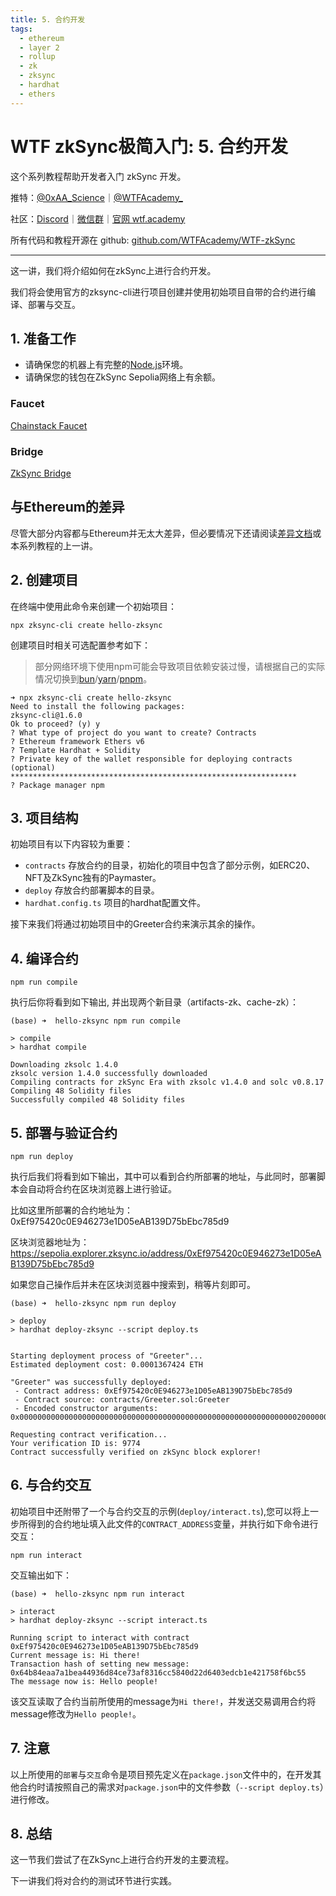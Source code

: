 ```yaml
---
title: 5. 合约开发
tags:
  - ethereum
  - layer 2
  - rollup
  - zk
  - zksync
  - hardhat
  - ethers
---
```


# WTF zkSync极简入门: 5. 合约开发

这个系列教程帮助开发者入门 zkSync 开发。

推特：[@0xAA_Science](https://twitter.com/0xAA_Science)｜[@WTFAcademy_](https://twitter.com/WTFAcademy_)

社区：[Discord](https://discord.gg/5akcruXrsk)｜[微信群](https://docs.google.com/forms/d/e/1FAIpQLSe4KGT8Sh6sJ7hedQRuIYirOoZK_85miz3dw7vA1-YjodgJ-A/viewform?usp=sf_link)｜[官网 wtf.academy](https://wtf.academy)

所有代码和教程开源在 github: [github.com/WTFAcademy/WTF-zkSync](https://github.com/WTFAcademy/WTF-zkSync)

---

这一讲，我们将介绍如何在zkSync上进行合约开发。

我们将会使用官方的zksync-cli进行项目创建并使用初始项目自带的合约进行编译、部署与交互。

## 1. 准备工作

* 请确保您的机器上有完整的[Node.js](https://nodejs.org/en/download)环境。
* 请确保您的钱包在ZkSync Sepolia网络上有余额。

### Faucet

[Chainstack Faucet](https://faucet.chainstack.com/zksync-testnet-faucet)

### Bridge

[ZkSync Bridge](https://portal.zksync.io/bridge/?network=sepolia)

## 与Ethereum的差异

尽管大部分内容都与Ethereum并无太大差异，但必要情况下还请阅读[差异文档](https://docs.zksync.io/build/developer-reference/differences-with-ethereum.html)或本系列教程的上一讲。

## 2. 创建项目

在终端中使用此命令来创建一个初始项目：
``` shell
npx zksync-cli create hello-zksync
```

创建项目时相关可选配置参考如下：
> 部分网络环境下使用npm可能会导致项目依赖安装过慢，请根据自己的实际情况切换到[bun](https://bun.sh/)/[yarn](https://classic.yarnpkg.com/en/docs/install)/[pnpm](https://pnpm.io/next/installation)。
``` shell
➜ npx zksync-cli create hello-zksync
Need to install the following packages:
zksync-cli@1.6.0
Ok to proceed? (y) y
? What type of project do you want to create? Contracts
? Ethereum framework Ethers v6
? Template Hardhat + Solidity
? Private key of the wallet responsible for deploying contracts (optional) ****************************************************************
? Package manager npm
```

## 3. 项目结构

初始项目有以下内容较为重要：
* `contracts` 存放合约的目录，初始化的项目中包含了部分示例，如ERC20、NFT及ZkSync独有的Paymaster。
* `deploy` 存放合约部署脚本的目录。
* `hardhat.config.ts` 项目的hardhat配置文件。

接下来我们将通过初始项目中的Greeter合约来演示其余的操作。

## 4. 编译合约

``` shell
npm run compile
```
执行后你将看到如下输出, 并出现两个新目录（artifacts-zk、cache-zk）：
``` shell
(base) ➜  hello-zksync npm run compile

> compile
> hardhat compile

Downloading zksolc 1.4.0
zksolc version 1.4.0 successfully downloaded
Compiling contracts for zkSync Era with zksolc v1.4.0 and solc v0.8.17
Compiling 48 Solidity files
Successfully compiled 48 Solidity files
```

## 5. 部署与验证合约

``` shell
npm run deploy
```
执行后我们将看到如下输出，其中可以看到合约所部署的地址，与此同时，部署脚本会自动将合约在区块浏览器上进行验证。

比如这里所部署的合约地址为：0xEf975420c0E946273e1D05eAB139D75bEbc785d9

区块浏览器地址为：https://sepolia.explorer.zksync.io/address/0xEf975420c0E946273e1D05eAB139D75bEbc785d9

如果您自己操作后并未在区块浏览器中搜索到，稍等片刻即可。
```
(base) ➜  hello-zksync npm run deploy

> deploy
> hardhat deploy-zksync --script deploy.ts


Starting deployment process of "Greeter"...
Estimated deployment cost: 0.0001367424 ETH

"Greeter" was successfully deployed:
 - Contract address: 0xEf975420c0E946273e1D05eAB139D75bEbc785d9
 - Contract source: contracts/Greeter.sol:Greeter
 - Encoded constructor arguments: 0x000000000000000000000000000000000000000000000000000000000000002000000000000000000000000000000000000000000000000000000000000000094869207468657265210000000000000000000000000000000000000000000000

Requesting contract verification...
Your verification ID is: 9774
Contract successfully verified on zkSync block explorer!
```

## 6. 与合约交互

初始项目中还附带了一个与合约交互的示例(`deploy/interact.ts`),您可以将上一步所得到的合约地址填入此文件的`CONTRACT_ADDRESS`变量，并执行如下命令进行交互：

``` shell
npm run interact
```

交互输出如下：
```
(base) ➜  hello-zksync npm run interact

> interact
> hardhat deploy-zksync --script interact.ts

Running script to interact with contract 0xEf975420c0E946273e1D05eAB139D75bEbc785d9
Current message is: Hi there!
Transaction hash of setting new message: 0x64b84eaa7a1bea44936d84ce73af8316cc5840d22d6403edcb1e421758f6bc55
The message now is: Hello people!
```

该交互读取了合约当前所使用的message为`Hi there!`，并发送交易调用合约将message修改为`Hello people!`。

## 7. 注意

以上所使用的`部署`与`交互`命令是项目预先定义在`package.json`文件中的，在开发其他合约时请按照自己的需求对`package.json`中的文件参数（`--script deploy.ts`）进行修改。

## 8. 总结

这一节我们尝试了在ZkSync上进行合约开发的主要流程。

下一讲我们将对合约的测试环节进行实践。
